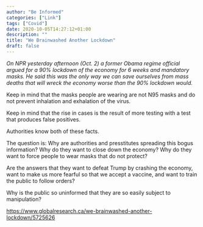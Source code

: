 ```yaml
---
author: "Be Informed"
categories: ["Link"]
tags: ["Covid"]
date: 2020-10-05T14:27:12+01:00
description: ""
title: "We Brainwashed Another Lockdown"
draft: false
---
```


*On NPR yesterday afternoon (Oct. 2) a former Obama regime  official argued for a 90% lockdown of the economy for 6 weeks and  mandatory masks. He said  this was the only way we can save ourselves from mass deaths that will  wreck the economy worse than the 90% lockdown would.*

Keep in mind that the masks people are wearing are not N95 masks and do not prevent inhalation and exhalation of the virus.  

Keep in mind that the rise in cases is the result of more testing with a test that produces false positives.  

Authorities know both of these facts.

The question is: Why are authorities and presstitutes spreading this bogus information? Why do they want to close down the economy? Why do they want to force people to wear masks that do not protect?

Are the answers that they want to defeat Trump by crashing the  economy, want to make us more fearful so that we accept a vaccine, and  want to train the public to follow orders?

Why is the public so uninformed that they are so easily subject to manipulation?

https://www.globalresearch.ca/we-brainwashed-another-lockdown/5725626